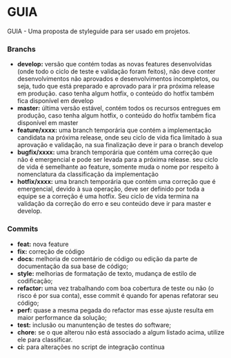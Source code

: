 # GUIA
GUIA - Uma proposta de styleguide para ser usado em projetos.

<h3><a id="Branchs_0"></a>Branchs</h3>
<ul>
<li><strong>develop:</strong> versão que contém todas as novas features desenvolvidas (onde todo o ciclo de teste e validação foram feitos), não deve conter desenvolvimentos não aprovados e desenvolvimentos incompletos, ou seja, tudo que está preparado e aprovado para ir pra próxima release em produção. caso tenha algum hotfix, o conteúdo do hotfix também fica disponível em develop</li>
<li><strong>master:</strong> última versão estável, contém todos os recursos entregues em produção, caso tenha algum hotfix, o conteúdo do hotfix também fica disponível em master</li>
<li><strong>feature/xxxx:</strong> uma branch temporária que contém a implementação candidata na próxima release, onde seu ciclo de vida fica limitado à sua aprovação e validação, na sua finalização deve ir para o branch develop</li>
<li><strong>bugfix/xxxx:</strong> uma branch temporária que contém uma correção que não é emergencial e pode ser levada para a próxima release. seu ciclo de vida é semelhante ao feature, somente muda o nome por respeito à nomenclatura da classificação da implementação</li>
<li><strong>hotfix/xxxx:</strong> uma branch temporária que contém uma correção que é emergencial, devido à sua operação, deve ser definido por toda a equipe se a correção é uma hotfix. Seu ciclo de vida termina na validação da correção do erro e seu conteúdo deve ir para master e develop.</li>
</ul>
<h3><a id="Commits_7"></a>Commits</h3>
<ul>
<li><strong>feat:</strong> nova feature</li>
<li><strong>fix:</strong> correção de código</li>
<li><strong>docs:</strong> melhoria de comentário de código ou edição da parte de documentação da sua base de código;</li>
<li><strong>style:</strong> melhorias de formatação de texto, mudança de estilo de codificação;</li>
<li><strong>refactor:</strong> uma vez trabalhando com boa cobertura de teste ou não (o risco é por sua conta), esse commit é quando for apenas refatorar seu código;</li>
<li><strong>perf:</strong> quase a mesma pegada do refactor mas esse ajuste resulta em maior performance da solução;</li>
<li><strong>test:</strong> inclusão ou manuntenção de testes do software;</li>
<li><strong>chore:</strong> se o que alterou não está associado a algum listado acima, utilize ele para classificar.</li>
<li><strong>ci:</strong> para alterações no script de integração contínua</li>
</ul>
